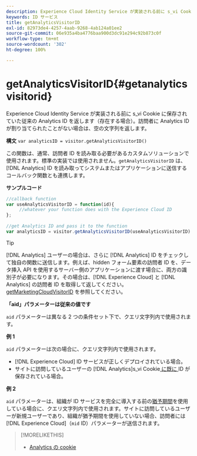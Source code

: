 ```yaml
---
description: Experience Cloud Identity Service が実装される前に s_vi Cookie に保存されていた従来の Analytics ID を返します（存在する場合）。訪問者に Analytics ID が割り当てられたことがない場合は、空の文字列を返します。
keywords: ID サービス
title: getAnalyticsVisitorID
exl-id: 82973de4-4257-4aab-9268-4ab124a01ee2
source-git-commit: 06e935a4ba4776baa900d3dc91e294c92b873c0f
workflow-type: tm+mt
source-wordcount: '302'
ht-degree: 100%

---
```


# getAnalyticsVisitorID{#getanalyticsvisitorid}

Experience Cloud Identity Service が実装される前に s_vi Cookie に保存されていた従来の Analytics ID を返します（存在する場合）。訪問者に Analytics ID が割り当てられたことがない場合は、空の文字列を返します。

**構文** `var analyticsID = visitor.getAnalyticsVisitorID()`

この関数は、通常、訪問者 ID を読み取る必要があるカスタムソリューションで使用されます。標準の実装では使用されません。`getAnalyticsVisitorID` は、[!DNL Analytics] ID を読み取ってシステムまたはアプリケーションに送信するコールバック関数とも連携します。

**サンプルコード**

```js
//callback function 
var useAnalyticsVisitorID = function(id){ 
     //whatever your function does with the Experience Cloud ID 
}; 
 
//get Analytics ID and pass it to the function 
var analyticsID = visitor.getAnalyticsVisitorID(useAnalyticsVisitorID)
```

>[!TIP]
>
>[!DNL Analytics] ユーザーの場合は、さらに [!DNL Analytics] ID をチェックして独自の関数に送信します。例えば、hidden フォーム要素の訪問者 ID を、データ挿入 API を使用するサーバー側のアプリケーションに渡す場合に、両方の識別子が必要になります。その場合は、[!DNL Experience Cloud] と [!DNL Analytics] の訪問者 ID を取得して返してください。[getMarketingCloudVisitorID](../../library/get-set/getmcvid.md) を参照してください。

**「aid」パラメーターは従来の値です**

`aid` パラメーターは異なる 2 つの条件セット下で、クエリ文字列内で使用されます。

**例 1**

`aid` パラメーターは次の場合に、クエリ文字列内で使用されます。

* [!DNL Experience Cloud] ID サービスが正しくデプロイされている場合。
* サイトに訪問しているユーザーの [!DNL Analytics]s_vi Cookie[ に既に ](https://docs.adobe.com/content/help/ja-JP/core-services/interface/ec-cookies/cookies-analytics.html#section-5d50a078de444d12b7d927d68ff3b679) ID が保存されている場合。

**例 2**

`aid` パラメーターは、組織が ID サービスを完全に導入する前の[猶予期間](../../reference/analytics-reference/grace-period.md)を使用している場合に、クエリ文字列内で使用されます。サイトに訪問しているユーザーが新規ユーザーであり、組織が猶予期間を使用していない場合、訪問者には [!DNL Experience Cloud]（`mid` ID）パラメーターが送信されます。

>[!MORELIKETHIS]
>
>* [Analytics の cookie](https://docs.adobe.com/content/help/ja-JP/core-services/interface/ec-cookies/cookies-privacy.html)

